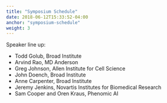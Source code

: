 ```yaml
---
title: "Symposium Schedule"
date: 2018-06-12T15:33:52-04:00
anchor: "symposium-schedule"
weight: 3
---
```


Speaker line up:
- Todd Golub, Broad Institute
- Arvind Rao, MD Anderson
- Greg Johnson, Allen Institute for Cell Science
- John Doench, Broad Institute
- Anne Carpenter, Broad Institute
- Jeremy Jenkins, Novartis Institutes for Biomedical Research
- Sam Cooper and Oren Kraus, Phenomic AI
